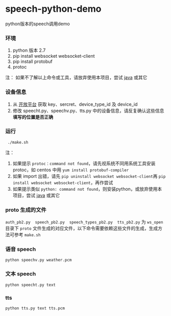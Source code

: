 # speech-python-demo

python版本的speech调用demo

### 环境

1. python 版本 2.7
2. pip install websocket websocket-client
3. pip install protobuf
4. protoc

注：
如果不了解以上命令或工具，请放弃使用本项目，尝试 [java](https://github.com/Rokid/rokid-speech) 或其它

### 设备信息

1. 从 [开放平台](https://developer.rokid.com) 获取 key、sercret、device_type_id 及 device_id
2. 修改 speecht.py、speechv.py、tts.py 中的设备信息，请反复确认这些信息**填写的位置是否正确**

### 运行

``` ./make.sh```

注：
1. 如果提示 ```protoc：command not found```，请先视系统不同用系统工具安装 protoc，如 centos 中用 ```yum install protobuf-compiler``` 
2. 如果 import 出错，请先 ```pip uninstall websocket websocket-client```再 ```pip install websocket websocket-client```，再作尝试
3. 如果提示类似 ```python: command not found```，则安装python，或放弃使用本项目，尝试 [java](https://github.com/Rokid/rokid-speech) 或其它

### proto 生成的文件

```auth_pb2.py  speech_pb2.py  speech_types_pb2.py  tts_pb2.py``` 为 ```ws_open``` 目录下 ```proto``` 文件生成的对应文件，以下命令需要依赖这些文件的生成，生成方法可参考 ```make.sh```

### 语音 speech

```python speechv.py weather.pcm```

### 文本 speech

```python speecht.py text```

### tts

```python tts.py text tts.pcm```



